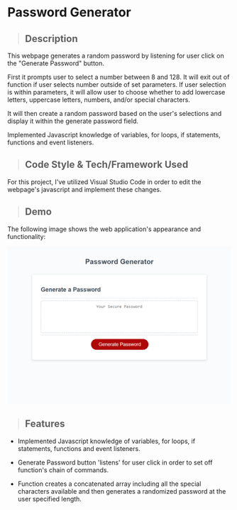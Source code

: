 # Password Generator

>## Description

 This webpage generates a random password by listening for user click on the "Generate Password" button.

 First it prompts user to select a number between 8 and 128. It will exit out of function if user selects number outside of set parameters.
 If user selection is within parameters, it will allow user to choose whether to add lowercase letters, uppercase letters, numbers, and/or 
 special characters. 

 It will then create a random password based on the user's selections and display it within the generate password field.

 Implemented Javascript knowledge of variables, for loops, if statements, functions and event listeners.

>## Code Style & Tech/Framework Used

  For this project, I've utilized Visual Studio Code in order to edit the webpage's javascript and implement these changes.


>## Demo

The following image shows the web application's appearance and functionality:


![The Generate Password webpage includes a header titled "Password Generator", a card a with text that states "Your Secure Password", and a button named "Generate Password"](./Develop/assets/password-generator.png)


>## Features

* Implemented Javascript knowledge of variables, for loops, if statements, functions and event listeners.

* Generate Password button 'listens' for user click in order to set off function's chain of commands.

* Function creates a concatenated array including all the special characters available and then generates a randomized password at the user specified length.



